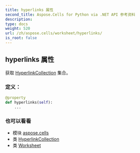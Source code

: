 ```yaml
---
title: hyperlinks 属性
second_title: Aspose.Cells for Python via .NET API 参考资料
description:
type: docs
weight: 520
url: /zh/aspose.cells/worksheet/hyperlinks/
is_root: false
---
```

## hyperlinks 属性

获取 [HyperlinkCollection](/cells/python-net/zh/aspose.cells/hyperlinkcollection) 集合。
### 定义：
```python
@property
def hyperlinks(self):
    ...
```

### 也可以看看
* 模块 [aspose.cells](../../)
* 类 [HyperlinkCollection](/cells/python-net/zh/aspose.cells/hyperlinkcollection)
* 类 [Worksheet](/cells/python-net/zh/aspose.cells/worksheet)
